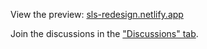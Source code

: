 View the preview: [sls-redesign.netlify.app](https://sls-redesign.netlify.app/)

Join the discussions in the ["Discussions" tab](https://github.com/serverless/cli-design/discussions).
